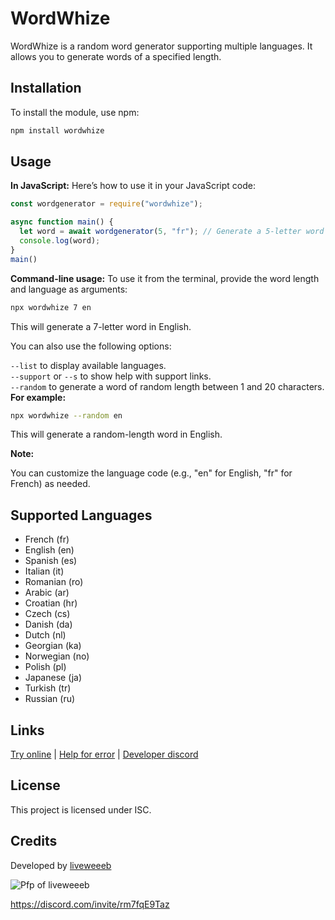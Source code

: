 # WordWhize

WordWhize is a random word generator supporting multiple languages. It allows you to generate words of a specified length.

## Installation

To install the module, use npm:

```bash
npm install wordwhize
```

## Usage

**In JavaScript:**
Here’s how to use it in your JavaScript code:

```javascript
const wordgenerator = require("wordwhize");

async function main() {
  let word = await wordgenerator(5, "fr"); // Generate a 5-letter word in French
  console.log(word);
}
main()
```

**Command-line usage:**
To use it from the terminal, provide the word length and language as arguments:

```bash
npx wordwhize 7 en
```
This will generate a 7-letter word in English.

You can also use the following options:

`--list` to display available languages.      
`--support` or `--s` to show help with support links.      
`--random` to generate a word of random length between 1 and 20 characters.      
**For example:**

```bash
npx wordwhize --random en
```
This will generate a random-length word in English.

**Note:**

You can customize the language code (e.g., "en" for English, "fr" for French) as needed.

## Supported Languages
- French (fr)
- English (en)
- Spanish (es)
- Italian (it)
- Romanian (ro)
- Arabic (ar)
- Croatian (hr)
- Czech (cs)
- Danish (da)
- Dutch (nl)
- Georgian (ka)
- Norwegian (no)
- Polish (pl)
- Japanese (ja)
- Turkish (tr)
- Russian (ru)


## Links
[Try online](https://liveweeeb13.github.io/wordwhize-demo) | [Help for error](https://github.com/liveweeeb13/WordWhize/blob/main/README.md) | [Developer discord](https://discordlookup.com/user/790240841598763018)

## License
This project is licensed under ISC.

## Credits

Developed by [liveweeeb](https://github.com/liveweeeb13)

![Pfp of liveweeeb](https://cdn.discordapp.com/avatars/790240841598763018/3a371b28d14b4fc4a087a96598f48922.png?size=4096)

 https://discord.com/invite/rm7fqE9Taz

